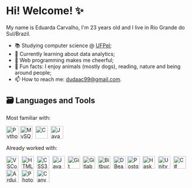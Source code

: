 # Hi! Welcome! ✨

My name is Eduarda Carvalho, I'm 23 years old and I live in Rio Grande do Sul/Brazil. 

- 📚 Studying computer science @ [UFPel](https://portal.ufpel.edu.br/);
- 🌱 Currently learning about data analytics;
- 🌺 Web programming makes me cheerful;
- 💖 Fun facts: I enjoy animals (mostly dogs), reading, nature and being around people;
- 📫 How to reach me: dudaac99@gmail.com.

## 🗃 Languages and Tools
<!-- icons by https://devicon.dev/ -->
Most familiar with:

<p align="left">
  <img alt="Python" width="34px" src="https://cdn.jsdelivr.net/gh/devicons/devicon/icons/python/python-original.svg" />
  <img alt="MySQL" width="34px" src="https://cdn.jsdelivr.net/gh/devicons/devicon/icons/mysql/mysql-original-wordmark.svg" />&nbsp;
  <img alt="C" width="34px" src="https://cdn.jsdelivr.net/gh/devicons/devicon/icons/c/c-original.svg"  />&nbsp;
  <img alt="JavaScript" width="34px" src="https://cdn.jsdelivr.net/gh/devicons/devicon/icons/javascript/javascript-original.svg" />&nbsp;
</p>

Already worked with:
<p align="left"> 
  <img alt="VSCode" width="34px" src="https://cdn.jsdelivr.net/gh/devicons/devicon/icons/vscode/vscode-original.svg" />&nbsp;
  <img  alt="HTML5" width="34px" src="https://cdn.jsdelivr.net/gh/devicons/devicon/icons/html5/html5-original.svg" />&nbsp;
  <img alt="CSS3" width="34px" src="https://cdn.jsdelivr.net/gh/devicons/devicon/icons/css3/css3-original.svg" />&nbsp;
  <img alt="Java" width="34px" src="https://cdn.jsdelivr.net/gh/devicons/devicon/icons/java/java-original-wordmark.svg" />&nbsp;
  <img alt="Git" width="34px" src="https://cdn.jsdelivr.net/gh/devicons/devicon/icons/git/git-original-wordmark.svg" />&nbsp;
  <img alt="Gitlab" width="34px" src="https://cdn.jsdelivr.net/gh/devicons/devicon/icons/gitlab/gitlab-original-wordmark.svg" />&nbsp;
  <img alt="Bitbucket" width="34px" src="https://cdn.jsdelivr.net/gh/devicons/devicon/icons/bitbucket/bitbucket-original-wordmark.svg" />&nbsp;
  <img alt="DBeaver" width="34px" src="https://cdn.jsdelivr.net/gh/devicons/devicon@latest/icons/dbeaver/dbeaver-original.svg" />
  <img alt="PostgreSQL" width="34px" src="https://cdn.jsdelivr.net/gh/devicons/devicon/icons/postgresql/postgresql-plain-wordmark.svg" />&nbsp;
  <img alt="Haskell" width="34px" src="https://cdn.jsdelivr.net/gh/devicons/devicon/icons/haskell/haskell-original-wordmark.svg" />&nbsp;
  <img alt="Unity" width="34px" src="https://cdn.jsdelivr.net/gh/devicons/devicon/icons/unity/unity-original-wordmark.svg" />&nbsp;
  <img alt="C#" width="34px" src="https://cdn.jsdelivr.net/gh/devicons/devicon/icons/csharp/csharp-original.svg" />&nbsp;
  <img alt="Arduino" width="34px" src="https://cdn.jsdelivr.net/gh/devicons/devicon/icons/arduino/arduino-original-wordmark.svg" />&nbsp;
  <img alt="Photoshop" width="34px" src="https://cdn.jsdelivr.net/gh/devicons/devicon/icons/photoshop/photoshop-line.svg" />&nbsp;
  <img alt="Canva" width="34px" src="https://cdn.jsdelivr.net/gh/devicons/devicon/icons/canva/canva-original.svg" />&nbsp;
  
          
</p>
